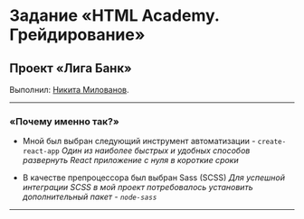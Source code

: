 # Задание «HTML Academy. Грейдирование»
## Проект «Лига Банк»

Выполнил: [Никита Милованов](https://up.htmlacademy.ru/react/6/user/1478835).

---

### «Почему именно так?»

- Мной был выбран следующий инструмент автоматизации - `create-react-app`
_Один из наиболее быстрых и удобных способов развернуть React приложение с нуля в короткие сроки_

- В качестве препроцессора был выбран Sass (SCSS)
_Для успешной интеграции SCSS в мой проект потребовалось установить дополнительный пакет - `node-sass`_

---
